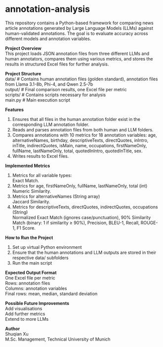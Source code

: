# annotation-analysis

This repository contains a Python-based framework for comparing news article annotations generated by Large Language Models (LLMs) against human-validated annotations. The goal is to evaluate accuracy across different models and annotation variables.

**Project Overview** \
This project loads JSON annotation files from three different LLMs and human annotators, compares them using various metrics, and stores the results in structured Excel files for further analysis.

**Project Structure** \
data/ # Contains human annotation files (golden standard), annotation files from Llama 3.1-8b, Phi-4, and Qwen 2.5-7b \
output/ # Final comparison results, one Excel file per metric \
scripts/ # Contains scripts necessary for analysis \
main.py # Main execution script

**Features**
1. Ensures that all files in the human annotation folder exist in the corresponding LLM annotation folder.
2. Reads and parses annotation files from both human and LLM folders.
3. Compares annotations with 10 metrics for 18 annotation variables: age, alternativeNames, birthday, descriptiveTexts, directQuotes, inIntro, inTitle,
indirectQuotes, isMain, name, occupations, firstNameOnly, fullName, lastNameOnly, total,
quotedInIntro, quotedInTitle, sex.
4. Writes results to Excel files.

**Implemented Metrics**
1. Metrics for all variable types: \
Exact Match.
2. Metrics for age, firstNameOnly, fullName, lastNameOnly, total (int) \
Numeric Similarity.
3. Metrics for alternativeNames (String array) \
Jaccard Similarity.
4. Metrics for descriptiveTexts, directQuotes, indirectQuotes, occupations (String) \
Normalized Exact Match (ignores case/punctuation), 90% Similarity Match (binary: 1 if similarity ≥ 90%), Precision, BLEU-1, Recall, ROUGE-1, F1 Score.

**How to Run the Project**
1. Set up virtual Python environment
2. Ensure that the human annotations and LLM outputs are stored in their respective data/ subfolders
3. Run the main script

**Expected Output Format** \
One Excel file per metric \
Rows: annotation files \
Columns: annotation variables \
Final rows: mean, median, standard deviation

**Possible Future Improvements** \
Add visualisations \
Add further metrics \
Extend to more LLMs

**Author** \
Shuqian Xu \
M.Sc. Management, Technical University of Munich